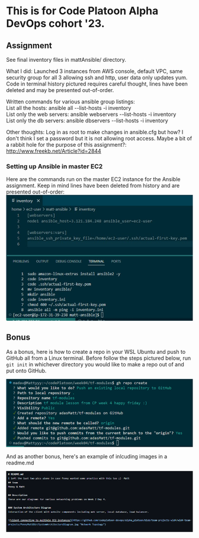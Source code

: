 # This is for Code Platoon Alpha DevOps cohort '23.

## Assignment 
See final inventory files in mattAnsible/ directory.

What I did:
Launched 3 instances from AWS console, default VPC, same security group for all 3 allowing ssh and http, user data only updates yum. Code in terminal history pictured requires careful thought, lines have been deleted and may be presented out-of-order. 

Written commands for various ansible group listings:
<br />
List all the hosts: ansible all --list-hosts -i inventory
<br />
List only the web servers: ansible webservers --list-hosts -i inventory
<br />
List only the db servers: ansible dbservers --list-hosts -i inventory

Other thoughts:
Log in as root to make changes in ansible.cfg but how? I don't think I set a password but it is not allowing root access.
Maybe a bit of a rabbit hole for the purpose of this assignment?: http://www.freekb.net/Article?id=2844 

### Setting up Ansible in master EC2
Here are the commands run on the master EC2 instance for the Ansible assignment. Keep in mind lines have been deleted from history and are presented out-of-order:
![picture describing terminal code for setting up master EC2 instance with Ansible](https://github.com/adasMatt/w05Ansible/blob/master/images/mattAnsibleMasterEC2.jpg "Setup Ansible master server")

## Bonus
As a bonus, here is how to create a repo in your WSL Ubuntu and push to GitHub all from a Linux terminal. Before follow the steps pictured below, run `git init` in whichever directory you would like to make a repo out of and put onto GitHub. 

![picture describing terminal code for creating and pushing locally created git repo to GitHub](https://github.com/adasMatt/w05Ansible/blob/master/images/ghRepoCreate.png "Create new git repo and push to GitHub from terminal")

And as another bonus, here's an example of inlcuding images in a readme.md

![inlcuding images in a readme.md](https://github.com/adasMatt/w05Ansible/blob/master/images/readmeMarkdownWithImages.png "Inlcuding images in a readme.md")
